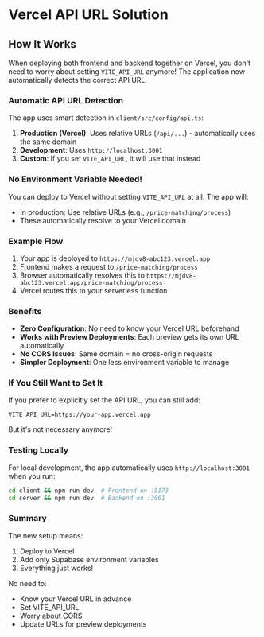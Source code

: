 # Vercel API URL Solution

## How It Works

When deploying both frontend and backend together on Vercel, you don't need to worry about setting `VITE_API_URL` anymore! The application now automatically detects the correct API URL.

### Automatic API URL Detection

The app uses smart detection in `client/src/config/api.ts`:

1. **Production (Vercel)**: Uses relative URLs (`/api/...`) - automatically uses the same domain
2. **Development**: Uses `http://localhost:3001`
3. **Custom**: If you set `VITE_API_URL`, it will use that instead

### No Environment Variable Needed!

You can deploy to Vercel without setting `VITE_API_URL` at all. The app will:

- In production: Use relative URLs (e.g., `/price-matching/process`)
- These automatically resolve to your Vercel domain

### Example Flow

1. Your app is deployed to `https://mjdv8-abc123.vercel.app`
2. Frontend makes a request to `/price-matching/process`
3. Browser automatically resolves this to `https://mjdv8-abc123.vercel.app/price-matching/process`
4. Vercel routes this to your serverless function

### Benefits

- **Zero Configuration**: No need to know your Vercel URL beforehand
- **Works with Preview Deployments**: Each preview gets its own URL automatically
- **No CORS Issues**: Same domain = no cross-origin requests
- **Simpler Deployment**: One less environment variable to manage

### If You Still Want to Set It

If you prefer to explicitly set the API URL, you can still add:

```
VITE_API_URL=https://your-app.vercel.app
```

But it's not necessary anymore!

### Testing Locally

For local development, the app automatically uses `http://localhost:3001` when you run:

```bash
cd client && npm run dev  # Frontend on :5173
cd server && npm run dev  # Backend on :3001
```

### Summary

The new setup means:

1. Deploy to Vercel
2. Add only Supabase environment variables
3. Everything just works!

No need to:

- Know your Vercel URL in advance
- Set VITE_API_URL
- Worry about CORS
- Update URLs for preview deployments
